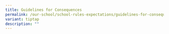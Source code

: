 ```yaml
---
title: Guidelines for Consequences
permalink: /our-school/school-rules-expectations/guidelines-for-consequences/
variant: tiptap
description: ""
---
```

